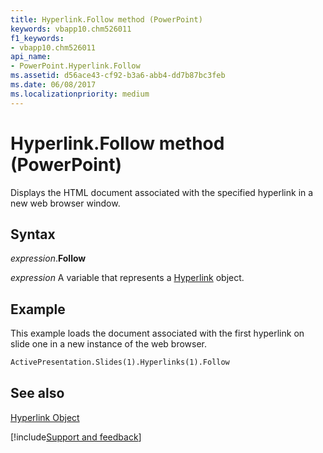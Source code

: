 ```yaml
---
title: Hyperlink.Follow method (PowerPoint)
keywords: vbapp10.chm526011
f1_keywords:
- vbapp10.chm526011
api_name:
- PowerPoint.Hyperlink.Follow
ms.assetid: d56ace43-cf92-b3a6-abb4-dd7b87bc3feb
ms.date: 06/08/2017
ms.localizationpriority: medium
---
```



# Hyperlink.Follow method (PowerPoint)

Displays the HTML document associated with the specified hyperlink in a new web browser window.


## Syntax

_expression_.**Follow**

_expression_ A variable that represents a [Hyperlink](PowerPoint.Hyperlink.md) object.


## Example

This example loads the document associated with the first hyperlink on slide one in a new instance of the web browser.


```vb
ActivePresentation.Slides(1).Hyperlinks(1).Follow
```


## See also


[Hyperlink Object](PowerPoint.Hyperlink.md)

[!include[Support and feedback](~/includes/feedback-boilerplate.md)]